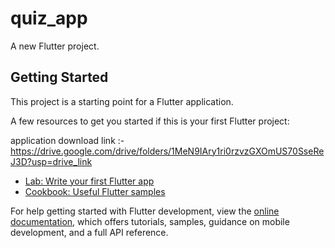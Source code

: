 # quiz_app

A new Flutter project.

## Getting Started

This project is a starting point for a Flutter application.

A few resources to get you started if this is your first Flutter project:


application download link :- https://drive.google.com/drive/folders/1MeN9IAry1ri0rzvzGXOmUS70SseReJ3D?usp=drive_link

- [Lab: Write your first Flutter app](https://docs.flutter.dev/get-started/codelab)
- [Cookbook: Useful Flutter samples](https://docs.flutter.dev/cookbook)

For help getting started with Flutter development, view the
[online documentation](https://docs.flutter.dev/), which offers tutorials,
samples, guidance on mobile development, and a full API reference.
